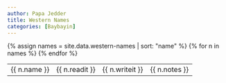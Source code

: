 ```yaml
---
author: Papa Jedder
title: Western Names
categories: [Baybayin]
---
```


<link href="{{ site.baseurl }}/assets/css/baybayin.css" rel="stylesheet">

<table>
{% assign names = site.data.western-names | sort: "name" %}
{% for n in names  %} 
<tr>
  <td>{{ n.name }}</td>
  <td>{{ n.readit }}</td>
  <td class="font-baybayin">{{ n.writeit }}</td>
  <td>{{ n.notes }}</td>
 </tr>
{% endfor %}
  
</table>
